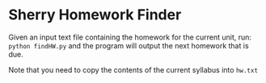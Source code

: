 # Sherry Homework Finder

Given an input text file containing the homework for the current unit, run:  
`python findHW.py` and the program will output the next homework that is due.

Note that you need to copy the contents of the current syllabus into `hw.txt`
